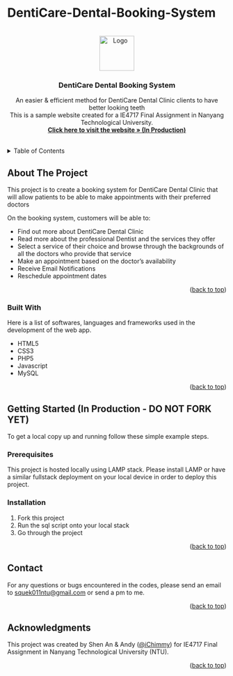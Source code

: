<a name="readme-top"></a>
# DentiCare-Dental-Booking-System
 
 <!-- PROJECT LOGO -->
<br />
<div align="center">
  <a href="#">
    <img src="#" alt="Logo" width="80" height="80">
  </a>

  <h3 align="center">DentiCare Dental Booking System</h3>

  <p align="center">
    An easier & efficient method for DentiCare Dental Clinic clients to have better looking teeth
    <br />This is a sample website created for a IE4717 Final Assignment in Nanyang Technological University.<br/>
    <a href="#readme-top"><strong>Click here to visit the website » (In Production)</strong></a>
    <br />
    <br />
  </p>
</div>
 
<!-- TABLE OF CONTENTS -->
<details>
  <summary>Table of Contents</summary>
  <ol>
    <li>
      <a href="#about-the-project">About The Project</a>
      <ul>
        <li><a href="#built-with">Built With</a></li>
      </ul>
    </li>
    <li>
      <a href="#getting-started">Getting Started</a>
      <ul>
        <li><a href="#prerequisites">Prerequisites</a></li>
        <li><a href="#installation">Installation</a></li>
      </ul>
    </li>
    <li><a href="#usage">Usage (In Production)</a></li>
    <li><a href="#contributing">Contributing (In Production)</a></li>
    <li><a href="#contact">Contact</a></li>
    <li><a href="#acknowledgments">Acknowledgments</a></li>
  </ol>
</details> 
 
<!-- ABOUT THE PROJECT -->
## About The Project

This project is to create a booking system for DentiCare Dental Clinic that will allow patients to be able to make appointments with their preferred doctors

On the booking system, customers will be able to:
* Find out more about DentiCare Dental Clinic
* Read more about the professional Dentist and the services they offer
* Select a service of their choice and browse through the backgrounds of all the doctors who provide that service
* Make an appointment based on the doctor’s availability
* Receive Email Notifications 
* Reschedule appointment dates


<p align="right">(<a href="#readme-top">back to top</a>)</p>

### Built With

Here is a list of softwares, languages and frameworks used in the development of the web app.

* HTML5
* CSS3
* PHP5
* Javascript 
* MySQL 

<p align="right">(<a href="#readme-top">back to top</a>)</p>

<!-- GETTING STARTED -->
## Getting Started (In Production - DO NOT FORK YET)

To get a local copy up and running follow these simple example steps.

### Prerequisites

This project is hosted locally using LAMP stack. Please install LAMP or have a similar fullstack deployment on your local device in order to deploy this project.

### Installation

1. Fork this project
2. Run the sql script onto your local stack 
3. Go through the project 

<p align="right">(<a href="#readme-top">back to top</a>)</p>

<!-- CONTRIBUTING 
## Contributing

Contributions are what make the open source community such an amazing place to learn, inspire, and create. Any contributions you make are **greatly appreciated**.

If you have a suggestion that would make this better, please fork the repo and create a pull request. You can also simply open an issue with the tag "enhancement".
Don't forget to give the project a star! Thanks again!

1. Fork the Project
2. Create your Feature Branch (`git checkout -b feature/AmazingFeature`)
3. Commit your Changes (`git commit -m 'Add some AmazingFeature'`)
4. Push to the Branch (`git push origin feature/AmazingFeature`)
5. Open a Pull Request

<p align="right">(<a href="#readme-top">back to top</a>)</p> -->

<!-- CONTACT -->
## Contact

For any questions or bugs encountered in the codes, please send an email to squek011ntu@gmail.com or send a pm to me.

<!--Your Name - [@your_twitter](https://twitter.com/your_username) - email@example.com

Project Link: [https://github.com/your_username/repo_name](https://github.com/your_username/repo_name)-->

<p align="right">(<a href="#readme-top">back to top</a>)</p>

<!-- ACKNOWLEDGMENTS -->
## Acknowledgments

This project was created by Shen An & Andy (<a href="https://github.com/iChimmy">@iChimmy</a>) for IE4717 Final Assignment in Nanyang Technological University (NTU).

<p align="right">(<a href="#readme-top">back to top</a>)</p>
